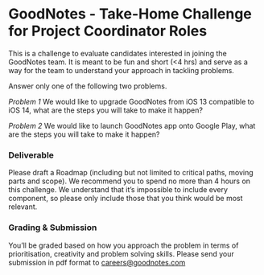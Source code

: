 GoodNotes - Take-Home Challenge for Project Coordinator Roles
===
This is a challenge to evaluate candidates interested in joining the GoodNotes team. It is meant to be fun and short (<4 hrs) and serve as a way for the team to understand your approach in tackling problems. 

Answer only one of the following two problems.

*Problem 1*
We would like to upgrade GoodNotes from iOS 13 compatible to iOS 14, what are the steps you will take to make it happen?  

*Problem 2*
We would like to launch GoodNotes app onto Google Play, what are the steps you will take to make it happen?  


### Deliverable
Please draft a Roadmap (including but not limited to critical paths, moving parts and scope).  We recommend you to spend no more than 4 hours on this challenge.  We understand that it’s impossible to include every component, so please only include those that you think would be most relevant. 

### Grading & Submission
You’ll be graded based on how you approach the problem in terms of prioritisation, creativity and problem solving skills.  Please send your submission in pdf format to careers@goodnotes.com 
